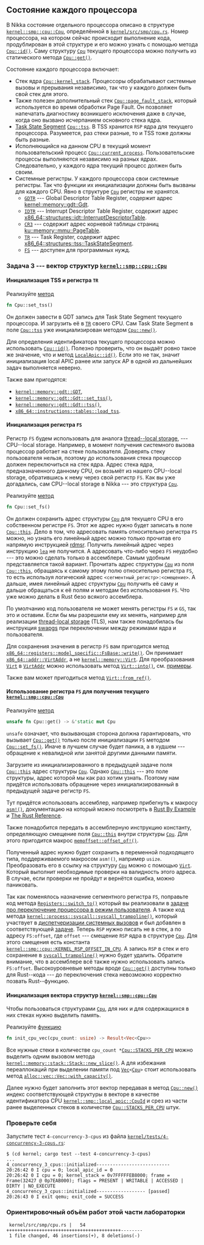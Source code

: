## Состояние каждого процессора

В Nikka состояние отдельного процессора описано в структуре
[`kernel::smp::cpu::Cpu`](../../doc/kernel/smp/cpu/struct.Cpu.html),
определённой в [`kernel/src/smp/cpu.rs`](https://gitlab.com/sergey-v-galtsev/nikka-public/-/blob/master/kernel/src/smp/cpu.rs).
Номер процессора, на котором сейчас происходит выполнение кода, продублирован в этой структуре и его можно узнать с помощью метода
[`Cpu::id()`](../../doc/kernel/smp/cpu/struct.Cpu.html#method.id).
Саму структуру
[`Cpu`](../../doc/kernel/smp/cpu/struct.Cpu.html)
текущего процессора можно получить из статического метода
[`Cpu::get()`](../../doc/kernel/smp/cpu/struct.Cpu.html#method.get).

Состояние каждого процессора включает:

- Стек ядра [`Cpu::kernel_stack`](../../doc/kernel/smp/cpu/struct.Cpu.html#structfield.kernel_stack). Процессоры обрабатывают системные вызовы и прерывания независимо, так что у каждого должен быть свой стек для этого.
- Также полезен дополнительный стек [`Cpu::page_fault_stack`](../../doc/kernel/smp/cpu/struct.Cpu.html#structfield.page_fault_stack), который используется во время обработки Page Fault. Он позволяет напечатать диагностику возникшего исключения даже в случае, когда оно вызвано исчерпанием основного стека ядра.
- [Task State Segment](https://en.wikipedia.org/wiki/Task_state_segment) [`Cpu::tss`](../../doc/kernel/smp/cpu/struct.Cpu.html#structfield.tss). В TSS хранится `RSP` ядра для текущего процессора. Разумеется, раз стеки разные, то и TSS тоже должны быть разные.
- Исполняющийся на данном CPU в текущий момент пользовательский процесс [`Cpu::current_process`](../../doc/kernel/smp/cpu/struct.Cpu.html#structfield.current_process). Пользовательские процессы выполняются независимо на разных ядрах. Следовательно, у каждого ядра текущий процесс должен быть своим.
- Системные регистры. У каждого процессора свои системные регистры. Так что функции их инициализации должны быть вызваны для каждого CPU. Явно в структуре [`Cpu`](../../doc/kernel/smp/cpu/struct.Cpu.html) регистры не хранятся.
  - [`GDTR`](https://wiki.osdev.org/GDT#GDTR) --- Global Descriptor Table Register, содержит адрес [kernel::memory::gdt::Gdt](../../doc/kernel/memory/gdt/type.Gdt.html).
  - [`IDTR`](https://wiki.osdev.org/IDT#IDTR) --- Interrupt Descriptor Table Register, содержит адрес [x86_64::structures::idt::InterruptDescriptorTable](../../doc/x86_64/structures/idt/struct.InterruptDescriptorTable.html).
  - [`CR3`](https://wiki.osdev.org/CPU_Registers_x86-64#CR3) --- содержит адрес корневой таблицы страниц [ku::memory::mmu::PageTable](../../doc/ku/memory/mmu/type.PageTable.html).
  - [`TR`](https://wiki.osdev.org/CPU_Registers_x86-64#TR) --- Task Register, содержит адрес [x86_64::structures::tss::TaskStateSegment](../../doc/x86_64/structures/tss/struct.TaskStateSegment.html).
  - [`FS`](https://wiki.osdev.org/CPU_Registers_x86-64#FS.base.2C_GS.base) --- доступен для программных нужд.


### Задача 3 --- вектор структур [`kernel::smp::cpu::Cpu`](../../doc/kernel/smp/cpu/struct.Cpu.html)


#### Инициализация TSS и регистра `TR`

Реализуйте [метод](../../doc/kernel/smp/cpu/struct.Cpu.html#method.set_tss)

```rust
fn Cpu::set_tss()
```

Он должен завести в GDT запись для Task State Segment текущего процессора.
И загрузить её в [`TR`](https://wiki.osdev.org/CPU_Registers_x86-64#TR) своего CPU.
Сам Task State Segment в поле [`Cpu::tss`](../../doc/kernel/smp/cpu/struct.Cpu.html#structfield.tss)
уже инициализирован методом
[`Cpu::new()`](../../doc/kernel/smp/cpu/struct.Cpu.html#method.new).

Для определения идентификатора текущего процессора можно использовать
[`Cpu::id()`](../../doc/kernel/smp/cpu/struct.Cpu.html#method.id).
Полезно проверить, что он выдаёт ровно такое же значение, что и метод
[`LocalApic::id()`](../../doc/kernel/smp/local_apic/struct.LocalApic.html#method.id).
Если это не так, значит инициализация local APIC ранее или запуск AP в одной из дальнейших задач выполняется неверно.

Также вам пригодятся:

- [`kernel::memory::gdt::GDT`](../../doc/kernel/memory/gdt/struct.GDT.html),
- [`kernel::memory::gdt::Gdt::set_tss()`](../../doc/kernel/memory/gdt/struct.SmpGdt.html#method.set_tss),
- [`kernel::memory::gdt::Gdt::tss()`](../../doc/kernel/memory/gdt/struct.SmpGdt.html#method.tss),
- [`x86_64::instructions::tables::load_tss`](../../doc/x86_64/instructions/tables/fn.load_tss.html).


#### Инициализация регистра `FS`

Регистр `FS` будем использовать для аналога
[thread--local storage](https://en.wikipedia.org/wiki/Thread-local_storage), ---
CPU--local storage.
Например, в момент получения системного вызова процессор работает на стеке пользователя.
Доверять стеку пользователя нельзя, поэтому до использования стека процессор должен переключиться на стек ядра.
Адрес стека ядра, предназначенного данному CPU, он возьмёт из нашего CPU--local storage, обратившись к нему через свой регистр `FS`.
Как вы уже догадались, сам CPU--local storage в Nikka --- это структура
[`Cpu`](../../doc/kernel/smp/cpu/struct.Cpu.html).

Реализуйте [метод](../../doc/kernel/smp/cpu/struct.Cpu.html#method.set_fs)

```rust
fn Cpu::set_fs()
```

Он должен сохранить адрес структуры
[`Cpu`](../../doc/kernel/smp/cpu/struct.Cpu.html)
для текущего CPU в его собственном регистре `FS`.
Этот же адрес нужно будет записать в поле
[`Cpu::this`](../../doc/kernel/smp/cpu/struct.Cpu.html#structfield.this).
Дело в том, что адресовать память относительно регистра `FS` можно,
но узнать его линейный адрес можно только прочитав его напрямую
инструкцией [rdmsr](https://www.felixcloutier.com/x86/rdmsr).
Получить линейный адрес через инструкцию
[`lea`](https://www.felixcloutier.com/x86/lea)
не получится.
А адресовать что-либо через `FS` неудобно --- это можно сделать только в ассемблере.
Самым удобным представляется такой вариант.
Прочитать адрес структуры
[`Cpu`](../../doc/kernel/smp/cpu/struct.Cpu.html)
из поля
[`Cpu::this`](../../doc/kernel/smp/cpu/struct.Cpu.html#structfield.this),
обращаясь к самому этому полю относительно регистра `FS`,
то есть используя логический адрес `<сегментный_регистр>:<смещение>`.
А дальше, имея линейный адрес структуры
[`Cpu`](../../doc/kernel/smp/cpu/struct.Cpu.html)
получить её саму и дальше обращаться к её полям и методам без использования `FS`.
Что уже можно делать в Rust безо всякого ассемблера.

По умолчанию код пользователя не может менять регистры `FS` и `GS`, так это и оставим.
Если бы мы разрешили ему их менять, например для реализации
[thread-local storage](https://en.wikipedia.org/wiki/Thread-local_storage) (TLS),
нам также понадобилась бы инструкция
[swapgs](https://www.felixcloutier.com/x86/swapgs)
при переключении между режимами ядра и пользователя.

Для сохранения значения в регистр `FS` вам пригодится метод
[`x86_64::registers::model_specific::FsBase::write()`](../../doc/x86_64/registers/model_specific/struct.FsBase.html#method.write).
Он принимает
[`x86_64::addr::VirtAddr`](../../doc/x86_64/addr/struct.VirtAddr.html),
а не
[`kernel::memory::Virt`](../../doc/kernel/memory/type.Virt.html).
Для преобразования
[`Virt`](../../doc/kernel/memory/type.Virt.html) в
[`VirtAddr`](../../doc/x86_64/addr/struct.VirtAddr.html)
можно использовать метод
[`Virt::into()`](../../doc/kernel/memory/addr/struct.Addr.html#method.into),
см. [примеры](../../doc/kernel/memory/type.Virt.html#%D0%9F%D1%80%D0%B5%D0%BE%D0%B1%D1%80%D0%B0%D0%B7%D0%BE%D0%B2%D0%B0%D0%BD%D0%B8%D1%8F-%D0%BC%D0%B5%D0%B6%D0%B4%D1%83-virt-%D0%B8-virtaddr).

Также вам может пригодиться метод
[`Virt::from_ref()`](../../doc/kernel/memory/addr/struct.Addr.html#method.from_ref).


#### Использование регистра `FS` для получения текущего [`kernel::smp::cpu::Cpu`](../../doc/kernel/smp/cpu/struct.Cpu.html)

Реализуйте [метод](../../doc/kernel/smp/cpu/struct.Cpu.html#method.get)

```rust
unsafe fn Cpu::get() -> &'static mut Cpu
```

`unsafe` означает, что вызывающая сторона должна гарантировать, что вызывает
[`Cpu::get()`](../../doc/kernel/smp/cpu/struct.Cpu.html#method.get)
только после инициализации `FS` методом
[`Cpu::set_fs()`](../../doc/kernel/smp/cpu/struct.Cpu.html#method.set_fs).
Иначе в лучшем случае будет паника, а в худшем --- обращение к невалидной или занятой другими данными памяти.

Загрузите из инициализированного в предыдущей задаче поля
[`Cpu::this`](../../doc/kernel/smp/cpu/struct.Cpu.html#structfield.this)
адрес структуры
[`Cpu`](../../doc/kernel/smp/cpu/struct.Cpu.html).
Однако
[`Cpu::this`](../../doc/kernel/smp/cpu/struct.Cpu.html#structfield.this) ---
это поле структуры, адрес которой мы как раз хотим узнать.
Поэтому нам придётся использовать обращение через инициализированный в предыдущей задаче регистр `FS`.

Тут придётся использовать ассемблер, например прибегнуть к макросу
[`asm!()`](https://doc.rust-lang.org/core/arch/macro.asm.html),
документацию на который можно посмотреть в
[Rust By Example](https://doc.rust-lang.org/nightly/rust-by-example/unsafe/asm.html) и
[The Rust Reference](https://doc.rust-lang.org/nightly/reference/inline-assembly.html).

Также понадобится передать в ассемблерную инструкцию константу, определяющую смещение поля
[`Cpu::this`](../../doc/kernel/smp/cpu/struct.Cpu.html#structfield.this)
внутри структуры
[`Cpu`](../../doc/kernel/smp/cpu/struct.Cpu.html).
Для этого пригодится макрос
[`memoffset::offset_of!()`](../../doc/memoffset/macro.offset_of.html).

Полученный адрес нужно будет сохранить в переменной подходящего типа,
поддерживаемого макросом `asm!()`, например `usize`.
Преобразовать его в ссылку на структуру
[`Cpu`](../../doc/kernel/smp/cpu/struct.Cpu.html)
можно с помощью
[`Virt`](../../doc/kernel/memory/type.Virt.html).
Который выполнит необходимые проверки на валидность этого адреса.
В случае, если проверки не пройдут и вернётся ошибка, можно паниковать.

Так как поменялось назначение сегментного регистра `FS`,
поправьте код метода
[`Registers::switch_to()`](../../doc/kernel/process/registers/struct.Registers.html#method.switch_to)
который вы реализовали в
[задаче про переключение процессора в режим пользователя](../../lab/book/3-process-3-user-mode.html#%D0%97%D0%B0%D0%B4%D0%B0%D1%87%D0%B0-3--%D0%BF%D0%B5%D1%80%D0%B5%D0%BA%D0%BB%D1%8E%D1%87%D0%B5%D0%BD%D0%B8%D0%B5-%D0%BF%D1%80%D0%BE%D1%86%D0%B5%D1%81%D1%81%D0%BE%D1%80%D0%B0-%D0%B2-%D1%80%D0%B5%D0%B6%D0%B8%D0%BC-%D0%BF%D0%BE%D0%BB%D1%8C%D0%B7%D0%BE%D0%B2%D0%B0%D1%82%D0%B5%D0%BB%D1%8F-%D0%B8-%D0%B2%D0%BE%D0%B7%D0%B2%D1%80%D0%B0%D1%82-%D0%B8%D0%B7-%D0%BD%D0%B5%D0%B3%D0%BE).
А также код метода
[`kernel::process::syscall::syscall_trampoline()`](../../doc/kernel/process/syscall/fn.syscall_trampoline.html),
который участвует в
[диспетчеризации системных вызовов](../../lab/book/3-process-4-syscall.html#%D0%94%D0%B8%D1%81%D0%BF%D0%B5%D1%82%D1%87%D0%B5%D1%80%D0%B8%D0%B7%D0%B0%D1%86%D0%B8%D1%8F-%D1%81%D0%B8%D1%81%D1%82%D0%B5%D0%BC%D0%BD%D1%8B%D1%85-%D0%B2%D1%8B%D0%B7%D0%BE%D0%B2%D0%BE%D0%B2)
и был добавлен в соответствующей
[задаче](../../lab/book/3-process-4-syscall.html#%D0%97%D0%B0%D0%B4%D0%B0%D1%87%D0%B0-4--%D0%BF%D0%BE%D0%B4%D0%B4%D0%B5%D1%80%D0%B6%D0%BA%D0%B0-%D1%81%D0%B8%D1%81%D1%82%D0%B5%D0%BC%D0%BD%D1%8B%D1%85-%D0%B2%D1%8B%D0%B7%D0%BE%D0%B2%D0%BE%D0%B2).
Теперь `RSP` нужно писать не в стек, а по адресу `FS:offset`, где `offset` --- смещение `RSP` ядра в структуре
[`Cpu`](../../doc/kernel/smp/cpu/struct.Cpu.html).
Для этого смещения есть константа
[`kernel::smp::cpu::KERNEL_RSP_OFFSET_IN_CPU`](../../doc/kernel/smp/cpu/constant.KERNEL_RSP_OFFSET_IN_CPU.html).
А запись `RSP` в стек и его сохранение в
[`syscall_trampoline()`](../../doc/kernel/process/syscall/fn.syscall_trampoline.html)
нужно будет удалить.
Обратите внимание, что в ассемблере всё также нужно использовать запись `FS:offset`.
Высокоуровневые методы вроде
[`Cpu::get()`](../../doc/kernel/smp/cpu/struct.Cpu.html#method.get)
доступны только для Rust--кода --- до переключения стека невозможно корректно позвать Rust--функцию.


#### Инициализация вектора структур [`kernel::smp::cpu::Cpu`](../../doc/kernel/smp/cpu/struct.Cpu.html)

Чтобы пользоваться структурами
[`Cpu`](../../doc/kernel/smp/cpu/struct.Cpu.html),
для них и для содержащихся в них стеках нужно выделить память.

Реализуйте [функцию](../../doc/kernel/smp/cpu/fn.init_cpu_vec.html)

```rust
fn init_cpu_vec(cpu_count: usize) -> Result<Vec<Cpu>>
```

Все нужные стеки в количестве
`cpu_count *`[`Cpu::STACKS_PER_CPU`](../../doc/kernel/smp/cpu/struct.Cpu.html#associatedconstant.STACKS_PER_CPU)
можно выделить одним вызовом метода
[`kernel::memory::stack::Stack::new_slice()`](../../doc/kernel/memory/stack/struct.Stack.html#method.new_slice).
А для избежания переаллокаций при выделении памяти под
[`Vec`](https://doc.rust-lang.org/nightly/alloc/vec/struct.Vec.html)`<`[`Cpu`](../../doc/kernel/smp/cpu/struct.Cpu.html)`>`
стоит использовать метод
[`alloc::vec::Vec::with_capacity()`](https://doc.rust-lang.org/nightly/alloc/vec/struct.Vec.html#method.with_capacity).

Далее нужно будет заполнить этот вектор передавая в метод
[`Cpu::new()`](../../doc/kernel/smp/cpu/struct.Cpu.html#method.new)
индекс соответствующей структуры в векторе в качестве идентификатора CPU
[`kernel::smp::local_apic::CpuId`](../../doc/kernel/smp/local_apic/type.CpuId.html)
и срез из части ранее выделенных стеков в количестве
[`Cpu::STACKS_PER_CPU`](../../doc/kernel/smp/cpu/struct.Cpu.html#associatedconstant.STACKS_PER_CPU)
штук.


### Проверьте себя

Запустите тест `4-concurrency-3-cpus` из файла
[`kernel/tests/4-concurrency-3-cpus.rs`](https://gitlab.com/sergey-v-galtsev/nikka-public/-/blob/master/kernel/tests/4-concurrency-3-cpus.rs):

```console
$ (cd kernel; cargo test --test 4-concurrency-3-cpus)
...
4_concurrency_3_cpus::initialized---------------------------
20:26:42 0 I cpu = 0; local_apic_id = 0
20:26:42 0 I cpu = 0; kernel_stack = 0v7FFFFFEB8000; frame = Frame(32427 @ 0p7EAB000); flags = PRESENT | WRITABLE | ACCESSED | DIRTY | NO_EXECUTE
4_concurrency_3_cpus::initialized------------------ [passed]
20:26:43 0 I exit qemu; exit_code = SUCCESS
```


### Ориентировочный объём работ этой части лабораторки

```console
 kernel/src/smp/cpu.rs |   54 ++++++++++++++++++++++++++++++++++++++++++--------
 1 file changed, 46 insertions(+), 8 deletions(-)
```
